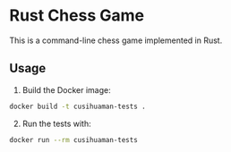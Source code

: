 # Rust Chess Game
This is a command-line chess game implemented in Rust.


## Usage
1. Build the Docker image:
```bash
docker build -t cusihuaman-tests .
```
2. Run the tests with:
```bash
docker run --rm cusihuaman-tests
```